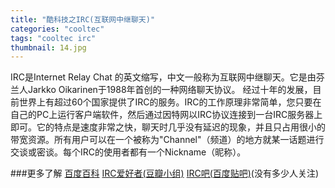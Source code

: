 ```yaml
---
title: "酷科技之IRC(互联网中继聊天)"
categories: "cooltec"
tags: "cooltec irc"
thumbnail: 14.jpg
---
```

IRC是Internet Relay Chat 的英文缩写，中文一般称为互联网中继聊天。它是由芬兰人Jarkko Oikarinen于1988年首创的一种网络聊天协议。<!--more-->
经过十年的发展，目前世界上有超过60个国家提供了IRC的服务。IRC的工作原理非常简单，您只要在自己的PC上运行客户端软件，然后通过因特网以IRC协议连接到一台IRC服务器上即可。它的特点是速度非常之快，聊天时几乎没有延迟的现象，并且只占用很小的带宽资源。所有用户可以在一个被称为\"Channel\"（频道）的地方就某一话题进行交谈或密谈。每个IRC的使用者都有一个Nickname（昵称）。

###更多了解
[百度百科](http://baike.baidu.com/link?url=ZC8LsooSNe1DB4oQRLaU4qzR7XeW0ActF2ya_xs_zu6093SXyHOUO49WkAvvExGgCRxjKNhd0CphR_7F6WdwSOji3d0FkgdmTv8PWCOIA6y)
[IRC爱好者(豆瓣小组)](https://www.douban.com/group/IRCFAN/)
[IRC吧(百度贴吧)](http://tieba.baidu.com/f?kw=irc)(没有多少人关注)